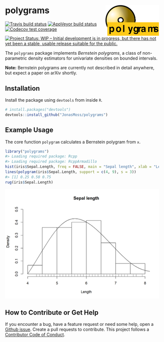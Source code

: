 
# polygrams <img src="man/figures/logo.png" align="right" width="175" height="100" />

<!-- badges: start -->

[![Travis build
status](https://travis-ci.org/JonasMoss/polygrams.svg?branch=master)](https://travis-ci.org/JonasMoss/polygrams)
[![AppVeyor build
status](https://ci.appveyor.com/api/projects/status/github/JonasMoss/polygrams?branch=master&svg=true)](https://ci.appveyor.com/project/JonasMoss/polygrams)
[![Codecov test
coverage](https://codecov.io/gh/JonasMoss/polygrams/branch/master/graph/badge.svg)](https://codecov.io/gh/JonasMoss/polygrams?branch=master)
[![Project Status: WIP – Initial development is in progress, but there
has not yet been a stable, usable release suitable for the
public.](https://www.repostatus.org/badges/latest/wip.svg)](https://www.repostatus.org/#wip)
<!-- badges: end -->

The `polygrams` package implements *Bernstein polygrams*, a class of
non-parametric density estimators for univariate densities on bounded
intervals.

**Note:** Bernstein polygrams are currently not described in detail
anywhere, but expect a paper on arXiv shortly.

## Installation

Install the package using `devtools` from inside `R`.

``` r
# install.packages("devtools")
devtools::install_github("JonasMoss/polygrams")
```

## Example Usage

The core function `polygram` calculates a Bernstein polygram from `x`.

``` r
library("polygrams")
#> Loading required package: Rcpp
#> Loading required package: RcppArmadillo
hist(iris$Sepal.Length, freq = FALSE, main = "Sepal length", xlab = "Length", ylim = c(0, 0.5))
lines(polygram(iris$Sepal.Length, support = c(4, 9), s = 3))
#> [1] 0.25 0.50 0.75
rug(iris$Sepal.Length)
```

<img src="man/figures/README-plot-1.png" width="750px" />

## How to Contribute or Get Help

If you encounter a bug, have a feature request or need some help, open a
[Github issue](https://github.com/JonasMoss/polygrams/issues). Create a
pull requests to contribute. This project follows a [Contributor Code of
Conduct](https://www.contributor-covenant.org/version/1/4/code-of-conduct.md).
